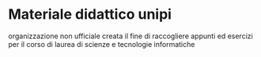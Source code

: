 # Materiale didattico unipi

organizzazione non ufficiale creata il fine di raccogliere appunti ed esercizi per il corso di laurea di scienze e tecnologie informatiche
